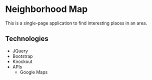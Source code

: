 # Neighborhood Map
This is a single-page application to find interesting places in an area.

## Technologies
- JQuery
- Bootstrap
- Knockout
- APIs
  - Google Maps